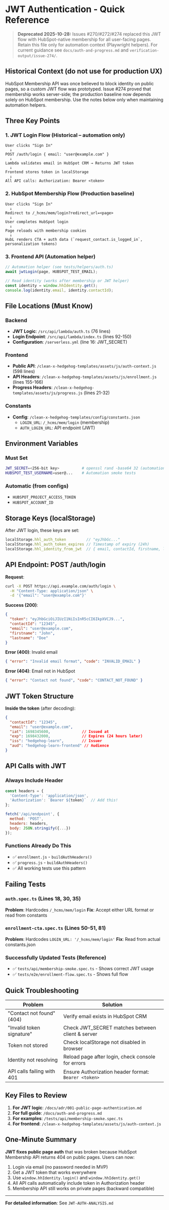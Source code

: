 # JWT Authentication - Quick Reference

> **Deprecated 2025-10-28:** Issues #270/#272/#274 replaced this JWT flow with HubSpot-native membership for all user-facing pages. Retain this file only for automation context (Playwright helpers). For current guidance see `docs/auth-and-progress.md` and `verification-output/issue-274/`.

## Historical Context (do not use for production UX)
HubSpot Membership API was once believed to block identity on public pages, so a custom JWT flow was prototyped. Issue #274 proved that membership works server-side; the production baseline now depends solely on HubSpot membership. Use the notes below only when maintaining automation helpers.

## Three Key Points

### 1. JWT Login Flow (Historical – automation only)
```
User clicks "Sign In"
  ↓
POST /auth/login { email: "user@example.com" }
  ↓
Lambda validates email in HubSpot CRM → Returns JWT token
  ↓
Frontend stores token in localStorage
  ↓
All API calls: Authorization: Bearer <token>
```

### 2. HubSpot Membership Flow (Production baseline)
```
User clicks "Sign In"
  ↓
Redirect to /_hcms/mem/login?redirect_url=<page>
  ↓
User completes HubSpot login
  ↓
Page reloads with membership cookies
  ↓
HubL renders CTA + auth data (`request_contact.is_logged_in`, personalization tokens)
```

### 3. Frontend API (Automation helper)
```javascript
// Automation helper (see tests/helpers/auth.ts)
await jwtLogin(page, HUBSPOT_TEST_EMAIL);

// Read identity (works after membership or JWT helper)
const identity = window.hhIdentity.get();
console.log(identity.email, identity.contactId);
```

## File Locations (Must Know)

### Backend
- **JWT Logic**: `/src/api/lambda/auth.ts` (76 lines)
- **Login Endpoint**: `/src/api/lambda/index.ts` (lines 92-150)
- **Configuration**: `/serverless.yml` (line 16: JWT_SECRET)

### Frontend
- **Public API**: `/clean-x-hedgehog-templates/assets/js/auth-context.js` (598 lines)
- **API Headers**: `/clean-x-hedgehog-templates/assets/js/enrollment.js` (lines 155-166)
- **Progress Headers**: `/clean-x-hedgehog-templates/assets/js/progress.js` (lines 21-32)

### Constants
- **Config**: `/clean-x-hedgehog-templates/config/constants.json`
  - `LOGIN_URL`: `/_hcms/mem/login` (membership)
  - `AUTH_LOGIN_URL`: API endpoint (JWT)

## Environment Variables

### Must Set
```bash
JWT_SECRET=<256-bit key>          # openssl rand -base64 32 (automation only)
HUBSPOT_TEST_USERNAME=user@...    # Automation smoke tests
```

### Automatic (from configs)
- `HUBSPOT_PROJECT_ACCESS_TOKEN`
- `HUBSPOT_ACCOUNT_ID`

## Storage Keys (localStorage)

After JWT login, these keys are set:
```javascript
localStorage.hhl_auth_token         // "eyJhbGc..."
localStorage.hhl_auth_token_expires // Timestamp of expiry (24h)
localStorage.hhl_identity_from_jwt  // { email, contactId, firstname, lastname }
```

## API Endpoint: POST /auth/login

**Request**:
```bash
curl -X POST https://api.example.com/auth/login \
  -H "Content-Type: application/json" \
  -d '{"email": "user@example.com"}'
```

**Success (200)**:
```json
{
  "token": "eyJhbGciOiJIUzI1NiIsInR5cCI6IkpXVCJ9...",
  "contactId": "12345",
  "email": "user@example.com",
  "firstname": "John",
  "lastname": "Doe"
}
```

**Error (400)**: Invalid email
```json
{ "error": "Invalid email format", "code": "INVALID_EMAIL" }
```

**Error (404)**: Email not in HubSpot
```json
{ "error": "Contact not found", "code": "CONTACT_NOT_FOUND" }
```

## JWT Token Structure

**Inside the token** (after decoding):
```json
{
  "contactId": "12345",
  "email": "user@example.com",
  "iat": 1698345600,              // Issued at
  "exp": 1698432000,              // Expires (24 hours later)
  "iss": "hedgehog-learn",        // Issuer
  "aud": "hedgehog-learn-frontend" // Audience
}
```

## API Calls with JWT

### Always Include Header
```javascript
const headers = { 
  'Content-Type': 'application/json',
  'Authorization': `Bearer ${token}`  // Add this!
};

fetch('/api/endpoint', { 
  method: 'POST',
  headers: headers,
  body: JSON.stringify({...})
});
```

### Functions Already Do This
- ✅ `enrollment.js` - `buildAuthHeaders()`
- ✅ `progress.js` - `buildAuthHeaders()`
- ✅ All working tests use this pattern

## Failing Tests

### `auth.spec.ts` (Lines 18, 30, 35)
**Problem**: Hardcodes `/_hcms/mem/login` 
**Fix**: Accept either URL format or read from constants

### `enrollment-cta.spec.ts` (Lines 50-51, 81)
**Problem**: Hardcodes `LOGIN_URL: '/_hcms/mem/login'`
**Fix**: Read from actual constants.json

### Successfully Updated Tests (Reference)
- ✅ `tests/api/membership-smoke.spec.ts` - Shows correct JWT usage
- ✅ `tests/e2e/enrollment-flow.spec.ts` - Shows full flow

## Quick Troubleshooting

| Problem | Solution |
|---------|----------|
| "Contact not found" (404) | Verify email exists in HubSpot CRM |
| "Invalid token signature" | Check JWT_SECRET matches between client & server |
| Token not stored | Check localStorage not disabled in browser |
| Identity not resolving | Reload page after login, check console for errors |
| API calls failing with 401 | Ensure Authorization header format: `Bearer <token>` |

## Key Files to Review

1. **For JWT logic**: `/docs/adr/001-public-page-authentication.md`
2. **For full guide**: `/docs/auth-and-progress.md`
3. **For examples**: `/tests/api/membership-smoke.spec.ts`
4. **For frontend**: `/clean-x-hedgehog-templates/assets/js/auth-context.js`

## One-Minute Summary

**JWT fixes public page auth** that was broken because HubSpot Membership API returns 404 on public pages. Users can now:
1. Login via email (no password needed in MVP)
2. Get a JWT token that works everywhere
3. Use `window.hhIdentity.login()` and `window.hhIdentity.get()`
4. All API calls automatically include token in Authorization header
5. Membership API still works on private pages (backward compatible)

---

**For detailed information**: See `JWT-AUTH-ANALYSIS.md`
